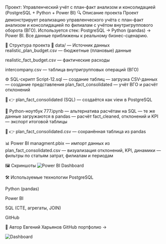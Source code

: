 Проект: Управленческий учёт с план-факт анализом и консолидацией (PostgreSQL + Python + Power BI)
🔍 Описание проекта
Проект демонстрирует реализацию управленческого учёта с план-факт анализом и консолидацией по филиалам с учётом внутригруппового оборота (ВГО). Используется стек: PostgreSQL → Python (pandas) → Power BI. Все данные приближены к реальному бизнес-сценарию.

🧩 Структура проекта
📁 data/ — Источник данных
realistic_plan_budget.csv — бюджетные (плановые) данные

realistic_fact_budget.csv — фактические расходы

intercompany.csv — таблица внутригрупповых операций (ВГО)

⚙️ SQL-скрипт
Script-12.sql
— создание таблиц
— загрузка CSV-данных
— создание представления plan_fact_consolidated
— учёт ВГО и расчёт отклонений

📌 👉 plan_fact_consolidated (SQL) — создаётся как view в PostgreSQL

🐍 Python-ноутбук
777.ipynb
— альтернатива расчётам на SQL
— те же данные загружаются в pandas
— расчёт fact_cleaned, отклонений и KPI
— экспорт итоговой таблицы

📌 👉 plan_fact_consolidated.csv — сохранённая таблица из pandas

📊 Power BI
managment.pbix
— импорт данных из plan_fact_consolidated.csv
— визуализация отклонений, KPI, динамики
— фильтры по статьям затрат, филиалам и периодам

🖼️ Скриншоты
![Power BI Dashboard](screenshot.png)


🛠️ Используемые технологии
PostgreSQL

Python (pandas)

Power BI

SQL (CTE, агрегаты, JOIN)

GitHub

📌 Автор
Евгений Харьянов
GitHub портфолио →

![Dashboard](https://github.com/user-attachments/assets/899c3af2-1c8a-425a-8d70-5743386e4233)

